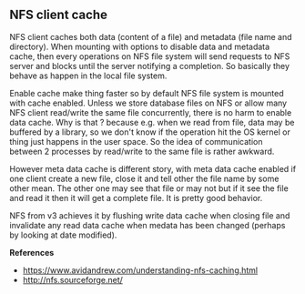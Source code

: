 
## NFS client cache

NFS client caches both data (content of a file) and metadata (file name and directory). When mounting with options to disable data and metadata cache, then every operations on NFS file system will send requests to NFS server and blocks until the server notifying a completion. So basically they behave as happen in the local file system.

Enable cache make thing faster so by default NFS file system is mounted with cache enabled. Unless we store database files on NFS or allow many NFS client read/write the same file concurrently, there is no harm to enable data cache. Why is that ? because e.g. when we read from file, data may be buffered by a library, so we don't know if the operation hit the OS kernel or thing just happens in the user space. So the idea of communication between 2 processes by read/write to the same file is rather awkward.

However meta data cache is different story, with meta data cache enabled if one client create a new file, close it and tell other the file name by some other mean. The other one may see that file or may not but if it see the file and read it then it will get a complete file. It is pretty good behavior.

NFS from v3 achieves it by flushing write data cache when closing file and invalidate any read data cache when medata has been changed (perhaps by looking at date modified).

**References**

* https://www.avidandrew.com/understanding-nfs-caching.html
* http://nfs.sourceforge.net/
